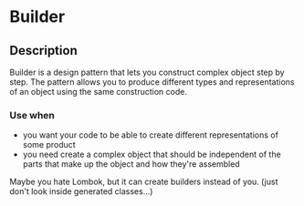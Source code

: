 # Builder

## Description

Builder is a design pattern that lets you construct complex object step by step. 
The pattern allows you to produce different types and representations 
of an object using the same construction code.

### Use when

* you want your code to be able to create different representations of some product
* you need create a complex object that should be independent of the parts 
  that make up the object and how they're assembled

Maybe you hate Lombok, but it can create builders instead of you.
(just don't look inside generated classes...)